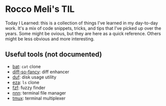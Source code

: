 # Rocco Meli's TIL

Today I Learned: this is a collection of things I've learned in my day-to-day work.
It's a mix of code snippets, tricks, and tips that I've picked up over the years.
Some might be ovious, but they are here as a quick reference. 
Others might be less obvious and more interesting.

## Useful tools (not documented)

* [bat]: `cat` clone
* [diff-so-fancy]: diff enhancer
* [duf]: disk usage utility
* [eza]: `ls` clone
* [fzf]: fuzzy finder
* [nnn]: terminal file manager
* [tmux]: terminal multiplexer

[bat]: https://github.com/sharkdp/bat
[diff-so-fancy]: https://github.com/so-fancy/diff-so-fancy
[duf]: https://github.com/muesli/duf
[eza]: https://github.com/eza-community/eza
[fzf]: https://github.com/junegunn/fzf
[nnn]: https://github.com/jarun/nnn
[tmux]: https://github.com/tmux/tmux
